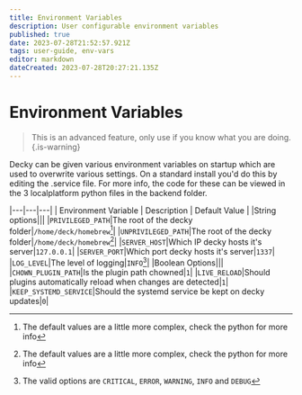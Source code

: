 ```yaml
---
title: Environment Variables
description: User configurable environment variables
published: true
date: 2023-07-28T21:52:57.921Z
tags: user-guide, env-vars
editor: markdown
dateCreated: 2023-07-28T20:27:21.135Z
---
```


# Environment Variables
> This is an advanced feature, only use if you know what you are doing.
{.is-warning}

Decky can be given various environment variables on startup which are used to overwrite various settings. On a standard install you'd do this by editing the .service file. For more info, the code for these can be viewed in the 3 localplatform python files in the backend folder.

|---|---|---|
| Environment Variable | Description | Default Value |
|String options|||
|`PRIVILEGED_PATH`|The root of the decky folder|`/home/deck/homebrew`[^1]|
|`UNPRIVILEGED_PATH`|The root of the decky folder|`/home/deck/homebrew`[^1]|
|`SERVER_HOST`|Which IP decky hosts it's server|`127.0.0.1`|
|`SERVER_PORT`|Which port decky hosts it's server|`1337`|
|`LOG_LEVEL`|The level of logging|`INFO`[^2]|
|Boolean Options|||
|`CHOWN_PLUGIN_PATH`|Is the plugin path chowned|`1`|
|`LIVE_RELOAD`|Should plugins automatically reload when changes are detected|`1`|
|`KEEP_SYSTEMD_SERVICE`|Should the systemd service be kept on decky updates|`0`|
[^1]: The default values are a little more complex, check the python for more info
[^2]: The valid options are `CRITICAL`, `ERROR`, `WARNING`, `INFO` and `DEBUG`